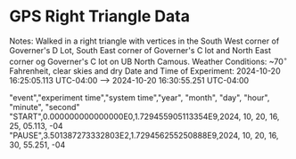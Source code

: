 # GPS Right Triangle Data

Notes: Walked in a right triangle with vertices in the South West corner of Governer's D Lot, 
       South East corner of Governer's C lot and North East corner og Governer's C lot on UB
       North Camous.
Weather Conditions: ~70$^\circ$ Fahrenheit, clear skies and dry
Date and Time of Experiment: 2024-10-20 16:25:05.113 UTC-04:00 --> 2024-10-20 16:30:55.251 UTC-04:00

"event","experiment time","system time","year", "month", "day", "hour", "minute", "second"
"START",0.000000000000000E0,1.729455905113354E9,2024, 10, 20, 16, 25, 05.113, -04
"PAUSE",3.501387273332803E2,1.729456255250888E9,2024, 10, 20, 16, 30, 55.251, -04

